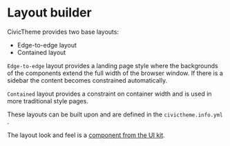 # Layout builder

CivicTheme provides two base layouts:

* Edge-to-edge layout
* Contained layout

`Edge-to-edge` layout provides a landing page style where the backgrounds of the components extend the full width of the browser window. If there is a sidebar the content becomes constrained automatically.

`Contained` layout provides a constraint on container width and is used in more traditional style pages.

These layouts can be built upon and are defined in the `civictheme.info.yml` .

The layout look and feel is a [component from the UI kit](https://default.civictheme.io/themes/contrib/civictheme/storybook-static/index.html?path=/story/base-layout--layout).

